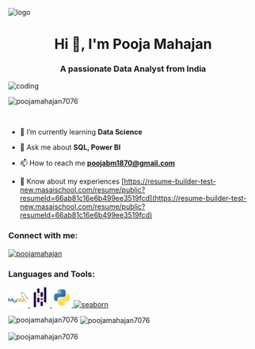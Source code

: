 ![logo](https://static.pingcap.com/files/2022/12/05072707/chatGPT-GitHub-banner.jpg)
<h1 align="center">Hi 👋, I'm Pooja Mahajan</h1>
<h3 align="center">A passionate Data Analyst from India</h3>

<img aline="right" alt="coding" width="400" src="https://cdn.dribbble.com/users/1857592/screenshots/3848396/character-typing.gif"> 

<p align="left"> <img src="https://komarev.com/ghpvc/?username=poojamahajan7076&label=Profile%20views&color=0e75b6&style=flat" alt="poojamahajan7076" /> </p>

<p align="left"> <a href="https://twitter.com/" target="blank"><img src="https://img.shields.io/twitter/follow/?logo=twitter&style=for-the-badge" alt="" /></a> </p>

- 🌱 I’m currently learning **Data Science**

- 💬 Ask me about **SQL, Power BI**

- 📫 How to reach me **poojabm1870@gmail.com**

- 📄 Know about my experiences [https://resume-builder-test-new.masaischool.com/resume/public?resumeId=66ab81c16e6b499ee3519fcd](https://resume-builder-test-new.masaischool.com/resume/public?resumeId=66ab81c16e6b499ee3519fcd)

<h3 align="left">Connect with me:</h3>
<p align="left">
<a href="https://linkedin.com/in/poojamahajan" target="blank"><img align="center" src="https://raw.githubusercontent.com/rahuldkjain/github-profile-readme-generator/master/src/images/icons/Social/linked-in-alt.svg" alt="poojamahajan" height="30" width="40" /></a>
</p>

<h3 align="left">Languages and Tools:</h3>
<p align="left"> <a href="https://www.mysql.com/" target="_blank" rel="noreferrer"> <img src="https://raw.githubusercontent.com/devicons/devicon/master/icons/mysql/mysql-original-wordmark.svg" alt="mysql" width="40" height="40"/> </a> <a href="https://pandas.pydata.org/" target="_blank" rel="noreferrer"> <img src="https://raw.githubusercontent.com/devicons/devicon/2ae2a900d2f041da66e950e4d48052658d850630/icons/pandas/pandas-original.svg" alt="pandas" width="40" height="40"/> </a> <a href="https://www.python.org" target="_blank" rel="noreferrer"> <img src="https://raw.githubusercontent.com/devicons/devicon/master/icons/python/python-original.svg" alt="python" width="40" height="40"/> </a> <a href="https://seaborn.pydata.org/" target="_blank" rel="noreferrer"> <img src="https://seaborn.pydata.org/_images/logo-mark-lightbg.svg" alt="seaborn" width="40" height="40"/> </a> </p>

<p><img align="left" src="https://github-readme-stats.vercel.app/api/top-langs?username=poojamahajan7076&show_icons=true&locale=en&layout=compact" alt="poojamahajan7076" /></p>

<p>&nbsp;<img align="center" src="https://github-readme-stats.vercel.app/api?username=poojamahajan7076&show_icons=true&locale=en" alt="poojamahajan7076" /></p>

<p><img align="center" src="https://github-readme-streak-stats.herokuapp.com/?user=poojamahajan7076&" alt="poojamahajan7076" /></p>





